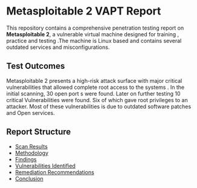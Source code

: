 # Metasploitable 2 VAPT Report

This repository contains a comprehensive penetration testing report on **Metasploitable 2**, a vulnerable virtual machine
designed for training , practice and testing .The machine is Linux based and contains several outdated services and misconfigurations.

## Test Outcomes
Metasploitable 2 presents a high-risk attack surface with major critical vulnerabilities that allowed complete root access to the  systems .
In the initial scanning, 30 open port s were found. Later on further testing 10 critical  Vulnerabilities were found. Six of which gave root privileges to an attacker. 
Most of these vulnerabilities is due to outdated software patches and Open services.


## Report Structure
- [Scan Results](01_Scan_Results.md)
- [Methodology](02_Methodology.md)
- [Findings](03_Findings.md)
- [Vulnerabilities Identified](04_Vulnerabilites.md)
- [Remediation Recommendations](05_Remediation.md)
- [Conclusion](06_Conclusion.md)
